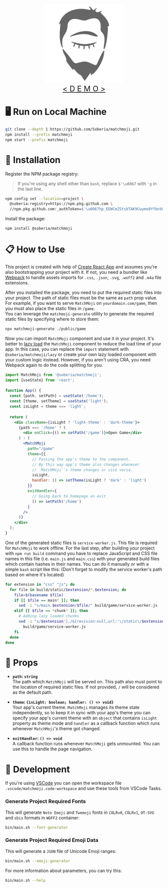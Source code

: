 <div align="center" style="font-size:x-large">
  <img src="public/favicon.svg" alt="logo" width="250">
  </br>
  <!-- To avoid unnecessary redirect, trailing slash shouldn't be removed. -->
  <a href="https://soberia.github.io/matchmoji/">&lt; D E M O &gt;</a>
</div>

# 🖥️ **Run on Local Machine**

```bash
git clone --depth 1 https://github.com/Soberia/matchmoji.git
npm install --prefix matchmoji
npm start --prefix matchmoji
```

# 🔌 **Installation**

Register the NPM package registry:

> If you're using any shell other than `bash`, replace `$'\u0067` with `'g` in the last line.

```bash
npm config set --location=project \
  @soberia:registry=https://npm.pkg.github.com \
  //npm.pkg.github.com:_authToken=$'\u0067hp_EEWCmZStsbTAK9Cwymo8YfbnVGhphp0rdyBI'
```

Install the package:

```bash
npm install @soberia/matchmoji
```

# 📋 **How to Use**

This project is created with help of [Create React App](https://github.com/facebook/create-react-app) and assumes you're also bootstrapping your project with it. If not, you need a bundler like [Webpack](https://github.com/webpack/webpack) to handle assets imports for `.css`, `.json`, `.svg`, `.woff2` and `.m4a` file extensions.

After you installed the package, you need to put the required static files into your project.
The path of static files must be the same as `path` prop value. For example, if you want to serve `MatchMoji` on `yourdomain.com/game`, then you must also place the static files in `/game`.  
You can leverage the `matchmoji-generate` utility to generate the required static files by specifying where to store them:

```bash
npx matchmoji-generate ./public/game
```

Now you can import `MatchMoji` component and use it in your project. It's better to [lazy load](https://reactjs.org/docs/code-splitting.html#code-splitting) the `MatchMoji` component to reduce the load time of your app. In this case, you can replace the `import` statement with `@soberia/matchmoji/lazy` or create your own lazy loaded component with your custom logic instead. However, if you aren't using CRA, you need Webpack again to do the code splitting for you.

```jsx
import MatchMoji from '@soberia/matchmoji';
import {useState} from 'react';

function App() {
  const [path, setPath] = useState('/home');
  const [theme, setTheme] = useState('light');
  const isLight = theme === 'light';

  return (
    <div className={isLight ? 'light-theme' : 'dark-theme'}>
      {path === '/home' ? (
        <div onClick={() => setPath('/game')}>Open Game</div>
      ) : (
        <MatchMoji
          path="/game"
          theme={{
            // Passing the app's theme to the component.
            // By this way app's theme also changes whenever
            // `MatchMoji`'s theme changes or vice versa.
            isLight,
            handler: () => setTheme(isLight ? 'dark' : 'light')
          }}
          exitHandler={
            // Going back to homepage on exit
            () => setPath('/home')
          }
        />
      )}
    </div>
  );
}
```

One of the generated static files is `service-worker.js`. This file is required for `MatchMoji` to work offline.
For the last step, after building your project with `npm run build` command you have to replace JavaScript and CSS file names in this file (i.e. `main.js` and `main.css`) with your generated build files which contain hashes in their names. You can do it manually or with a simple `bash` script like this: (Don't forget to modify the service worker's path based on where it's located)

```bash
for extension in "css" "js"; do
  for file in build/static/$extension/*.$extension; do
    file=$(basename $file)
    if [[ $file == main* ]]; then
      sed -i "s/main.$extension/$file/" build/game/service-worker.js
    elif [[ $file == *chunk* ]]; then
      # Adding lazy loaded chunks
      sed -i "s/$extension'},/&{revision:null,url:'\/static\/$extension\/$file'},/" \
        build/game/service-worker.js
    fi
  done
done
```

# 🔧 **Props**

- **`path`: `string`**  
  The path which `MatchMoji` will be served on. This path also must point to the location of required static files. If not provided, `/` will be considered as the default path.

- **`theme`: `{isLight: boolean; handler: () => void}`**  
  Your app's current theme. `MatchMoji` manages its theme state independently, so to keep it in sync with your app's theme you can specify your app's current theme with an `object` that contains `isLight` property as theme mode and `handler` as a callback function which runs whenever `MatchMoji`'s theme got changed.

- **`exitHandler`: `() => void`**  
  A callback function runs whenever `MatchMoji` gets unmounted. You can use this to handle the page navigation.

# 🔨 **Development**

If you're using [VSCode](https://github.com/microsoft/vscode) you can open the workspace file `.vscode/matchmoji.code-workspace` and use these tools from VSCode Tasks.

### **Generate Project Required Fonts**

This will generate `Noto Emoji` and `Twemoji` fonts in `COLRv0`, `COLRv1`, `OT-SVG` and `sbix` formats in `WOFF2` container:

```bash
bin/main.sh --font-generator
```

### **Generate Project Required Emoji Data**

This will generate a `JSON` file of Unicode Emoji ranges:

```bash
bin/main.sh --emoji-generator
```

For more information about parameters, you can try this:

```bash
bin/main.sh --help
```
